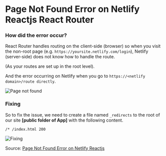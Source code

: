 # Page Not Found Error on Netlify Reactjs React Router


### How did the error occur?

React Router handles routing on the client-side (browser) so when you visit the non-root page (e.g. `https://yoursite.netlify.com/login`), Netlify (server-side) does not know how to handle the route.

(As your routes are set up in the root level).

And the error occurring on Netlify when you go to `https://<netlify domain>/route directly`.

![Page not found](https://res.cloudinary.com/practicaldev/image/fetch/s--gLNPgLKP--/c_limit%2Cf_auto%2Cfl_progressive%2Cq_auto%2Cw_880/https://rajeshroyal.com/wp-content/uploads/2020/06/netlify-page-not-found-error-react-router-after-deploy.png)

### Fixing
So to fix the issue, we need to create a file named `_redirects` to the root of our site **[public folder of App]** with the following content.

`/* /index.html 200`

![Fixing](https://res.cloudinary.com/practicaldev/image/fetch/s--kNaXAE66--/c_limit%2Cf_auto%2Cfl_progressive%2Cq_auto%2Cw_880/https://rajeshroyal.com/wp-content/uploads/2020/06/redirects-file-content-netlify-page-not-found-spa-error-solved.jpg)



Source: [Page Not Found Error on Netlify Reactjs](https://dev.to/rajeshroyal/page-not-found-error-on-netlify-reactjs-react-router-solved-43oa)
